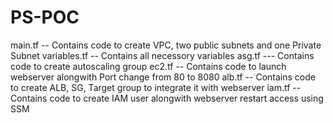 # PS-POC

main.tf -- Contains code to create VPC, two public subnets and one Private Subnet
variables.tf -- Contains all necessory variables
asg.tf --- Contains code to create autoscaling group
ec2.tf -- Contains code to launch webserver alongwith Port change from 80 to 8080
alb.tf -- Contains code to create ALB, SG, Target group to integrate it with webserver
iam.tf -- Contains code to create IAM user alongwith webserver restart access using SSM
